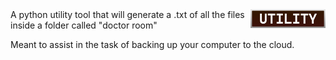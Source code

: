<img src="../Assets/Utility_Badge.png" height=30 align="right">
A python utility tool that will generate a .txt of all the files inside a folder called "doctor room"

Meant to assist in the task of backing up your computer to the cloud.
